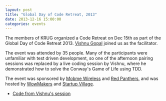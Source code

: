 ```yaml
---
layout: post
title: "Global Day of Code Retreat, 2013"
date: 2013-12-16 15:00:00
categories: events
---
```


The members of KRUG organized a Code Retreat on Dec 15th as part of the Global Day of Code Retreat 2013. [Vishnu Gopal](https://twitter.com/vishnugopal) joined us as the facilitator.

The event was attended by 35 people. Many of the participants were unfamiliar with test driven development, so one of the afternoon pairing sessions was replaced by a live coding session by Vishnu, where he demonstrated how to solve the Conway's Game of Life using TDD.

The event was sponsored by [Mobme Wireless](http://www.mobme.in) and [Red Panthers](http://redpanthers.co), and was hosted by [WowMakers](http://www.wowmakers.com) and [Startup Village](http://www.startupvillage.in).

* [Code from Vishnu's session](https://github.com/vishnugopal/game-of-life)

